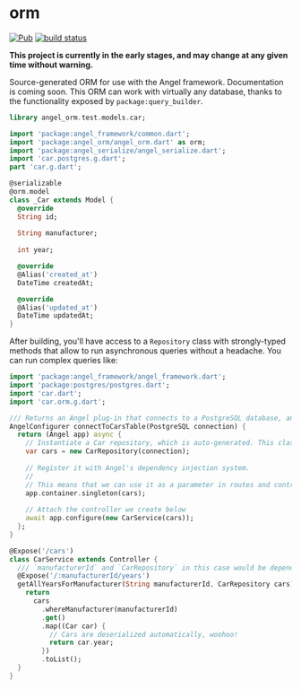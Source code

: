 # orm
[![Pub](https://img.shields.io/pub/v/angel_orm.svg)](https://pub.dartlang.org/packages/angel_orm)
[![build status](https://travis-ci.org/angel-dart/orm.svg)](https://travis-ci.org/angel-dart/orm)

**This project is currently in the early stages, and may change at any given
time without warning.**

Source-generated ORM for use with the Angel framework. Documentation is coming soon.
This ORM can work with virtually any database, thanks to the functionality exposed by
`package:query_builder`.

```dart
library angel_orm.test.models.car;

import 'package:angel_framework/common.dart';
import 'package:angel_orm/angel_orm.dart' as orm;
import 'package:angel_serialize/angel_serialize.dart';
import 'car.postgres.g.dart';
part 'car.g.dart';

@serializable
@orm.model
class _Car extends Model {
  @override
  String id;
  
  String manufacturer;
  
  int year;

  @override
  @Alias('created_at')
  DateTime createdAt;

  @override
  @Alias('updated_at')
  DateTime updatedAt;
}
```

After building, you'll have access to a `Repository` class with strongly-typed methods that
allow to run asynchronous queries without a headache.
You can run complex queries like:

```dart
import 'package:angel_framework/angel_framework.dart';
import 'package:postgres/postgres.dart';
import 'car.dart';
import 'car.orm.g.dart';

/// Returns an Angel plug-in that connects to a PostgreSQL database, and sets up a controller connected to it...
AngelConfigurer connectToCarsTable(PostgreSQL connection) {
  return (Angel app) async {
    // Instantiate a Car repository, which is auto-generated. This class helps us build fluent queries easily.
    var cars = new CarRepository(connection);
    
    // Register it with Angel's dependency injection system.
    // 
    // This means that we can use it as a parameter in routes and controllers.
    app.container.singleton(cars);
    
    // Attach the controller we create below
    await app.configure(new CarService(cars));
  };
}

@Expose('/cars')
class CarService extends Controller {
  /// `manufacturerId` and `CarRepository` in this case would be dependency-injected. :)
  @Expose('/:manufacturerId/years')
  getAllYearsForManufacturer(String manufacturerId, CarRepository cars) {
    return
      cars
        .whereManufacturer(manufacturerId)
        .get()
        .map((Car car) {
          // Cars are deserialized automatically, woohoo!
          return car.year;
        })
        .toList();
  }
}
```